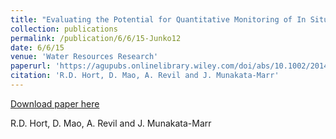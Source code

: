 ```yaml
---
title: "Evaluating the Potential for Quantitative Monitoring of In Situ Chemical Oxidation of Aqueous-Phase TCE Using In-Phase and Quadrature Electrical Conductivity"
collection: publications
permalink: /publication/6/6/15-Junko12
date: 6/6/15
venue: 'Water Resources Research'
paperurl: 'https://agupubs.onlinelibrary.wiley.com/doi/abs/10.1002/2014WR016868'
citation: 'R.D. Hort, D. Mao, A. Revil and J. Munakata-Marr'
---
```


<a href='https://agupubs.onlinelibrary.wiley.com/doi/abs/10.1002/2014WR016868'>Download paper here</a>

 R.D. Hort, D. Mao, A. Revil and J. Munakata-Marr